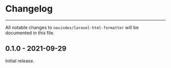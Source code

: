 # Changelog

***

All notable changes to `navindex/laravel-html-formatter` will be documented in this file.

## 0.1.0 - 2021-09-29

Initial release.
